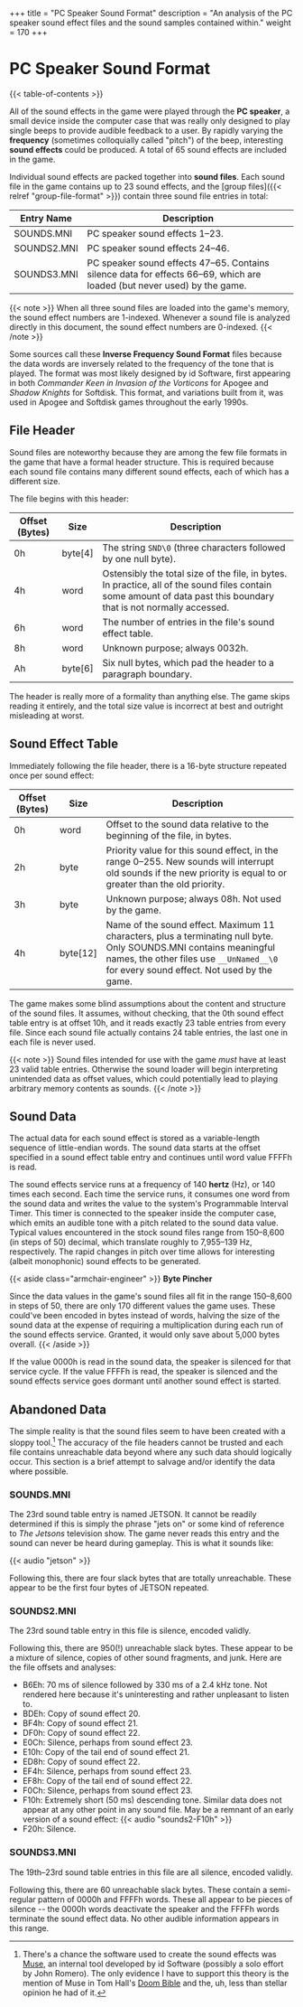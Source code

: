 +++
title = "PC Speaker Sound Format"
description = "An analysis of the PC speaker sound effect files and the sound samples contained within."
weight = 170
+++

# PC Speaker Sound Format

{{< table-of-contents >}}

All of the sound effects in the game were played through the **PC speaker**, a small device inside the computer case that was really only designed to play single beeps to provide audible feedback to a user. By rapidly varying the **frequency** (sometimes colloquially called "pitch") of the beep, interesting **sound effects** could be produced. A total of 65 sound effects are included in the game.

Individual sound effects are packed together into **sound files**. Each sound file in the game contains up to 23 sound effects, and the [group files]({{< relref "group-file-format" >}}) contain three sound file entries in total:

Entry Name   | Description
-------------|------------
SOUNDS.MNI   | PC speaker sound effects 1&ndash;23.
SOUNDS2.MNI  | PC speaker sound effects 24&ndash;46.
SOUNDS3.MNI  | PC speaker sound effects 47&ndash;65. Contains silence data for effects 66&ndash;69, which are loaded (but never used) by the game.

{{< note >}}
When all three sound files are loaded into the game's memory, the sound effect numbers are 1-indexed. Whenever a sound file is analyzed directly in this document, the sound effect numbers are 0-indexed.
{{< /note >}}

Some sources call these **Inverse Frequency Sound Format** files because the data words are inversely related to the frequency of the tone that is played. The format was most likely designed by id Software, first appearing in both _Commander Keen in Invasion of the Vorticons_ for Apogee and _Shadow Knights_ for Softdisk. This format, and variations built from it, was used in Apogee and Softdisk games throughout the early 1990s.

## File Header

Sound files are noteworthy because they are among the few file formats in the game that have a formal header structure. This is required because each sound file contains many different sound effects, each of which has a different size.

The file begins with this header:

Offset (Bytes) | Size     | Description
---------------|----------|------------
0h             | byte[4]  | The string `SND\0` (three characters followed by one null byte).
4h             | word     | Ostensibly the total size of the file, in bytes. In practice, all of the sound files contain some amount of data past this boundary that is not normally accessed.
6h             | word     | The number of entries in the file's sound effect table.
8h             | word     | Unknown purpose; always 0032h.
Ah             | byte[6]  | Six null bytes, which pad the header to a paragraph boundary.

The header is really more of a formality than anything else. The game skips reading it entirely, and the total size value is incorrect at best and outright misleading at worst.

## Sound Effect Table

Immediately following the file header, there is a 16-byte structure repeated once per sound effect:

Offset (Bytes) | Size     | Description
---------------|----------|------------
0h             | word     | Offset to the sound data relative to the beginning of the file, in bytes.
2h             | byte     | Priority value for this sound effect, in the range 0&ndash;255. New sounds will interrupt old sounds if the new priority is equal to or greater than the old priority.
3h             | byte     | Unknown purpose; always 08h. Not used by the game.
4h             | byte[12] | Name of the sound effect. Maximum 11 characters, plus a terminating null byte. Only SOUNDS.MNI contains meaningful names, the other files use `__UnNamed__\0` for every sound effect. Not used by the game.

The game makes some blind assumptions about the content and structure of the sound files. It assumes, without checking, that the 0th sound effect table entry is at offset 10h, and it reads exactly 23 table entries from every file. Since each sound file actually contains 24 table entries, the last one in each file is never used.

{{< note >}}
Sound files intended for use with the game _must_ have at least 23 valid table entries. Otherwise the sound loader will begin interpreting unintended data as offset values, which could potentially lead to playing arbitrary memory contents as sounds.
{{< /note >}}

## Sound Data

The actual data for each sound effect is stored as a variable-length sequence of little-endian words. The sound data starts at the offset specified in a sound effect table entry and continues until word value FFFFh is read.

The sound effects service runs at a frequency of 140 **hertz** (Hz), or 140 times each second. Each time the service runs, it consumes one word from the sound data and writes the value to the system's Programmable Interval Timer. This timer is connected to the speaker inside the computer case, which emits an audible tone with a pitch related to the sound data value. Typical values encountered in the stock sound files range from 150&ndash;8,600 (in steps of 50) decimal, which translate roughly to 7,955&ndash;139 Hz, respectively. The rapid changes in pitch over time allows for interesting (albeit monophonic) sound effects to be generated.

{{< aside class="armchair-engineer" >}}
**Byte Pincher**

Since the data values in the game's sound files all fit in the range 150&ndash;8,600 in steps of 50, there are only 170 different values the game uses. These could've been encoded in bytes instead of words, halving the size of the sound data at the expense of requiring a multiplication during each run of the sound effects service. Granted, it would only save about 5,000 bytes overall.
{{< /aside >}}

If the value 0000h is read in the sound data, the speaker is silenced for that service cycle. If the value FFFFh is read, the speaker is silenced and the sound effects service goes dormant until another sound effect is started.

## Abandoned Data

The simple reality is that the sound files seem to have been created with a sloppy tool.[^muse] The accuracy of the file headers cannot be trusted and each file contains unreachable data beyond where any such data should logically occur. This section is a brief attempt to salvage and/or identify the data where possible.

### SOUNDS.MNI

The 23rd sound table entry is named JETSON. It cannot be readily determined if this is simply the phrase "jets on" or some kind of reference to _The Jetsons_ television show. The game never reads this entry and the sound can never be heard during gameplay. This is what it sounds like:

{{< audio "jetson" >}}

Following this, there are four slack bytes that are totally unreachable. These appear to be the first four bytes of JETSON repeated.

### SOUNDS2.MNI

The 23rd sound table entry in this file is silence, encoded validly.

Following this, there are 950(!) unreachable slack bytes. These appear to be a mixture of silence, copies of other sound fragments, and junk. Here are the file offsets and analyses:

* B6Eh: 70 ms of silence followed by 330 ms of a 2.4 kHz tone. Not rendered here because it's uninteresting and rather unpleasant to listen to.
* BDEh: Copy of sound effect 20.
* BF4h: Copy of sound effect 21.
* DF0h: Copy of sound effect 22.
* E0Ch: Silence, perhaps from sound effect 23.
* E10h: Copy of the tail end of sound effect 21.
* ED8h: Copy of sound effect 22.
* EF4h: Silence, perhaps from sound effect 23.
* EF8h: Copy of the tail end of sound effect 22.
* F0Ch: Silence, perhaps from sound effect 23.
* F10h: Extremely short (50 ms) descending tone. Similar data does not appear at any other point in any sound file. May be a remnant of an early version of a sound effect: {{< audio "sounds2-F10h" >}}
* F20h: Silence.

### SOUNDS3.MNI

The 19th&ndash;23rd sound table entries in this file are all silence, encoded validly.

Following this, there are 60 unreachable slack bytes. These contain a semi-regular pattern of 0000h and FFFFh words. These all appear to be pieces of silence -- the 0000h words deactivate the speaker and the FFFFh words terminate the sound effect data. No other audible information appears in this range.

[^muse]: There's a chance the software used to create the sound effects was [Muse](http://www.shikadi.net/moddingwiki/Muse), an internal tool developed by id Software (possibly a solo effort by John Romero). The only evidence I have to support this theory is the mention of Muse in Tom Hall's [Doom Bible](https://5years.doomworld.com/doombible/appendices.shtml) and the, uh, less than stellar opinion he had of it.

